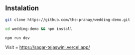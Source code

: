 

## Instalation

```bash
git clone https://github.com/the-pranay/wedding-demo.git

```

```bash
cd wedding-demo && npm install

```

```bash
npm run dev

```
Visit = https://sagar-tejaswini.vercel.app/
